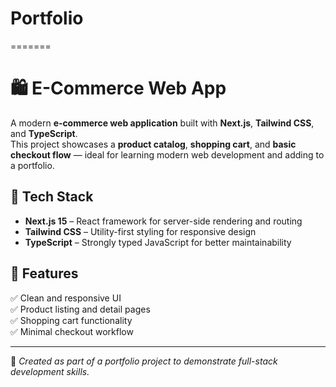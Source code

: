 # Portfolio
=======
# 🛍️ E-Commerce Web App

A modern **e‑commerce web application** built with **Next.js**, **Tailwind CSS**, and **TypeScript**.  
This project showcases a **product catalog**, **shopping cart**, and **basic checkout flow** — ideal for learning modern web development and adding to a portfolio.

## 🚀 Tech Stack
- **Next.js 15** – React framework for server-side rendering and routing
- **Tailwind CSS** – Utility-first styling for responsive design
- **TypeScript** – Strongly typed JavaScript for better maintainability

## 🎯 Features
✅ Clean and responsive UI  
✅ Product listing and detail pages  
✅ Shopping cart functionality  
✅ Minimal checkout workflow  

---

📌 *Created as part of a portfolio project to demonstrate full-stack development skills.*
